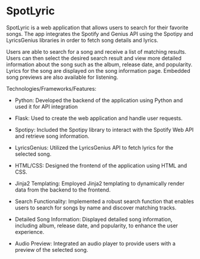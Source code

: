 # SpotLyric
SpotLyric is a web application that allows users to search for their favorite songs. The app integrates the Spotify and Genius API using the Spotipy and LyricsGenius libraries in order to fetch song details and lyrics.

Users are able to search for a song and receive a list of matching results. 
Users can then select the desired search result and view more detailed information about the song such as the album, release date, and popularity.
Lyrics for the song are displayed on the song information page.
Embedded song previews are also available for listening. 

Technologies/Frameworks/Features:  

* Python: Developed the backend of the application using Python and used it for API integration
* Flask: Used to create the web application and handle user requests.
* Spotipy: Included the Spotipy library to interact with the Spotify Web API and retrieve song information.
* LyricsGenius: Utilized the LyricsGenius API to fetch lyrics for the selected song.
* HTML/CSS: Designed the frontend of the application using HTML and CSS.

* Jinja2 Templating: Employed Jinja2 templating to dynamically render data from the backend to the frontend.
* Search Functionality: Implemented a robust search function that enables users to search for songs by name and discover matching tracks.
* Detailed Song Information: Displayed detailed song information, including album, release date, and popularity, to enhance the user experience.
* Audio Preview: Integrated an audio player to provide users with a preview of the selected song.

